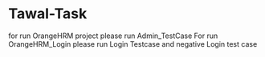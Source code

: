 # Tawal-Task

for run OrangeHRM project please run Admin_TestCase 
For run OrangeHRM_Login please run Login Testcase and negative Login test case 

